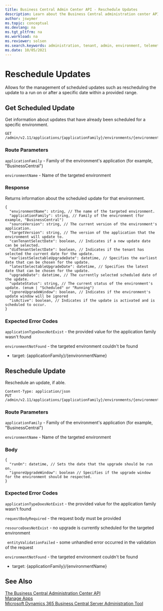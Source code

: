 ```yaml
---
title: Business Central Admin Center API - Reschedule Updates
description: Learn about the Business Central administration center API for rescheduling updates.
author: jswymer
ms.topic: conceptual
ms.devlang: na
ms.tgt_pltfrm: na
ms.workload: na
ms.reviewer: solsen
ms.search.keywords: administration, tenant, admin, environment, telemetry
ms.date: 10/05/2021
---
```


# Reschedule Updates

Allows for the management of scheduled updates such as rescheduling the update to a run on or after a specific date within a provided range.

## Get Scheduled Update

Get information about updates that have already been scheduled for a specific environment.

```
GET /admin/v2.11/applications/{applicationFamily}/environments/{environmentName}/upgrade
```

### Route Parameters

`applicationFamily` - Family of the environment's application (for example, "BusinessCentral")

`environmentName` - Name of the targeted environment

### Response

Returns information about the scheduled update for that environment.

```
{
  "environmentName": string, // The name of the targeted environment.
  "applicationFamily": string, // Family of the environment (for example, "BusinessCentral")
  "sourceVersion": string, // The current version of the environment's application.
  "targetVersion": string, // The version of the application that the environment will update to.
  "canTenantSelectDate": boolean, // Indicates if a new update date can be selected.
  "didTenantSelectDate": boolean, // Indicates if the tenant has selected the current date for the update.
  "earliestSelectableUpgradeDate": datetime, // Specifies the earliest date that can be chosen for the update.
  "latestSelectableUpgradeDate": datetime, // Specifies the latest date that can be chosen for the update.
  "upgradeDate": datetime, // The currently selected scheduled date of the update.
  "updateStatus": string, // The current status of the environment's update. (enum | "Scheduled" or "Running")
  "ignoreUpgradeWindow": boolean, // Indicates if the environment's update window will be ignored
  "isActive": boolean, // Indicates if the update is activated and is scheduled to occur.
}
```

### Expected Error Codes

`applicationTypeDoesNotExist` - the provided value for the application family wasn't found

`environmentNotFound` - the targeted environment couldn't be found

   - target: {applicationFamily}/{environmentName}

## Reschedule Update

Reschedule an update, if able.

```
Content-Type: application/json
PUT /admin/v2.11/applications/{applicationFamily}/environments/{environmentName}/upgrade
```

### Route Parameters

`applicationFamily` - Family of the environment's application (for example, "BusinessCentral")

`environmentName` - Name of the targeted environment

### Body

```
{
  "runOn": datetime, // Sets the date that the upgrade should be run on.
  "ignoreUpgradeWindow": boolean // Specifies if the upgrade window for the environment should be respected.
}
```

### Expected Error Codes

`applicationTypeDoesNotExist` - the provided value for the application family wasn't found

`requestBodyRequired` - the request body must be provided

`resourceDoesNotExist` - no upgrade is currently scheduled for the targeted environment

` entityValidationFailed` - some unhandled error occurred in the validation of the request

`environmentNotFound` - the targeted environment couldn't be found

   - target: {applicationFamily}/{environmentName}


## See Also

[The Business Central Administration Center API](administration-center-api)  
[Manage Apps](tenant-admin-center-manage-apps.md)  
[Microsoft Dynamics 365 Business Central Server Administration Tool](administration-tool.md) 
